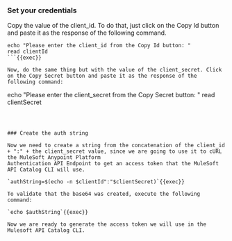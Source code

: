 
### Set your credentials

Copy the value of the client_id. To do that, just click on the Copy Id button and paste it as the response of the following command.

```
echo "Please enter the client_id from the Copy Id button: "
read clientId 
```{{exec}}

Now, do the same thing but with the value of the client_secret. Click on the Copy Secret button and paste it as the response of the following command:

```
echo "Please enter the client_secret from the Copy Secret button: "
read clientSecret 
```{{exec}}



### Create the auth string

Now we need to create a string from the concatenation of the client_id + ":" + the client_secret value, since we are going to use it to cURL the MuleSoft Anypoint Platform
Authentication API Endpoint to get an access token that the MuleSoft API Catalog CLI will use.

`authString=$(echo -n $clientId":"$clientSecret)`{{exec}}

To validate that the base64 was created, execute the following command:

`echo $authString`{{exec}}

Now we are ready to generate the access token we will use in the Mulesoft API Catalog CLI.
